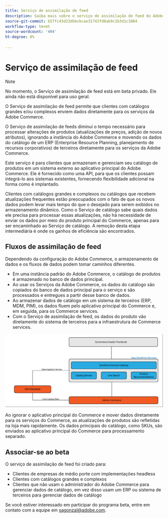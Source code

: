 ```yaml
---
title: Serviço de assimilação de feed
description: Saiba mais sobre o serviço de assimilação de feed do Adobe Commerce
source-git-commit: b57fc43d23dbbcbcae31743fd0ab9c1b3d1c1084
workflow-type: tm+mt
source-wordcount: '404'
ht-degree: 0%

---
```



# Serviço de assimilação de feed

>[!NOTE]
>
>No momento, o Serviço de assimilação de feed está em beta privado. Ele ainda não está disponível para uso geral.

O Serviço de assimilação de feed permite que clientes com catálogos grandes e/ou complexos enviem dados diretamente para os serviços da Adobe Commerce.

O Serviço de assimilação de feeds diminui o tempo necessário para processar alterações de produtos (atualizações de preços, adição de novos atributos), ignorando a instância do Adobe Commerce e movendo os dados do catálogo de um ERP (Enterprise Resource Planning, planejamento de recursos corporativos) de terceiros diretamente para os serviços da Adobe Commerce.

Este serviço é para clientes que armazenam e gerenciam seu catálogo de produtos em um sistema externo ao aplicativo principal do Adobe Commerce. Ele é fornecido como uma API, para que os clientes possam integrá-lo aos sistemas existentes, fornecendo flexibilidade adicional na forma como é implantado.

Clientes com catálogos grandes e complexos ou catálogos que recebem atualizações frequentes estão preocupados com o fato de que os novos dados podem levar mais tempo do que o desejado para serem exibidos no armazenamento dinâmico. Como o Serviço de catálogo sabe quais dados ele precisa para processar essas atualizações, não há necessidade de enviar os dados por meio do produto principal do Commerce, apenas para ser encaminhado ao Serviço de catálogo. A remoção desta etapa intermediária é onde os ganhos de eficiência são encontrados.

## Fluxos de assimilação de feed

Dependendo da configuração do Adobe Commerce, o armazenamento de dados e os fluxos de dados podem tomar caminhos diferentes.

* Em uma instância padrão do Adobe Commerce, o catálogo de produtos é armazenado no banco de dados principal.
* Ao usar os Serviços da Adobe Commerce, os dados do catálogo são copiados do banco de dados principal para o serviço e são processados e entregues a partir desse banco de dados.
* Ao armazenar dados de catálogo em um sistema de terceiros (ERP, MDM, PIM), os dados fluem pelo aplicativo principal do Commerce e, em seguida, para os Commerce services.
* Com o Serviço de assimilação de feed, os dados do produto vão diretamente do sistema de terceiros para a infraestrutura de Commerce services.

![Serviço de assimilação de feed](assets/feed-ingestion.png)

Ao ignorar o aplicativo principal do Commerce e mover dados diretamente para os serviços do Commerce, as atualizações de produtos são refletidas na loja mais rapidamente. Os dados principais do catálogo, como SKUs, são enviados ao aplicativo principal do Commerce para processamento separado.

## Associar-se ao beta

O serviço de assimilação de feed foi criado para:

* Clientes de empresas de médio porte com implementações headless
* Clientes com catálogos grandes e complexos
* Clientes que não usam o administrador do Adobe Commerce para gerenciar dados de catálogo, em vez disso usam um ERP ou sistema de terceiros para gerenciar dados de catálogo

Se você estiver interessado em participar do programa beta, entre em contato com a equipe em sagonzal@adobe.com.

